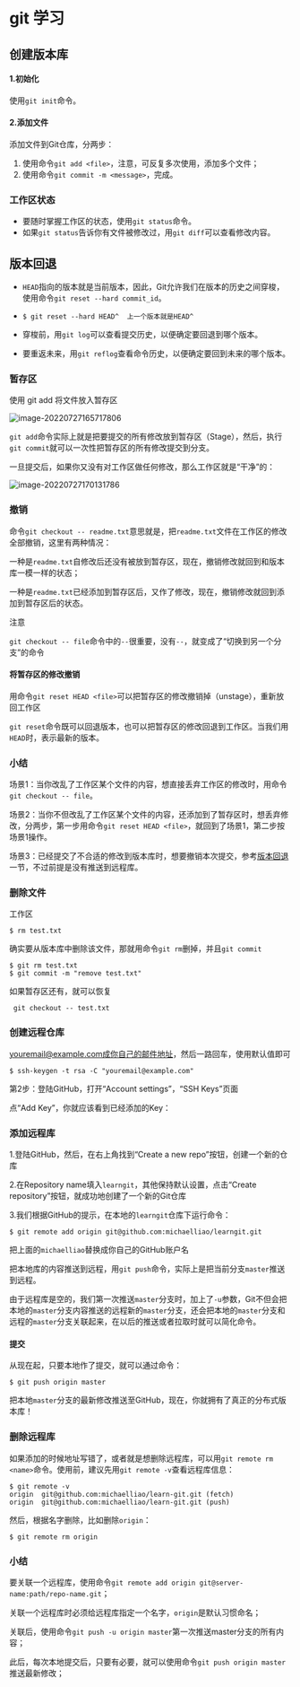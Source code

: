 # git 学习

## 创建版本库

#### 1.初始化

使用`git init`命令。

#### 2.添加文件

添加文件到Git仓库，分两步：

1. 使用命令`git add <file>`，注意，可反复多次使用，添加多个文件；
2. 使用命令`git commit -m <message>`，完成。

### 工作区状态

- 要随时掌握工作区的状态，使用`git status`命令。
- 如果`git status`告诉你有文件被修改过，用`git diff`可以查看修改内容。

## 版本回退

- `HEAD`指向的版本就是当前版本，因此，Git允许我们在版本的历史之间穿梭，使用命令`git reset --hard commit_id`。

- ```
  $ git reset --hard HEAD^  上一个版本就是HEAD^
  ```

- 穿梭前，用`git log`可以查看提交历史，以便确定要回退到哪个版本。

- 要重返未来，用`git reflog`查看命令历史，以便确定要回到未来的哪个版本。

### 暂存区

使用 git add 将文件放入暂存区

![image-20220727165717806](C:\Users\Administrator\AppData\Roaming\Typora\typora-user-images\image-20220727165717806.png)

`git add`命令实际上就是把要提交的所有修改放到暂存区（Stage），然后，执行`git commit`就可以一次性把暂存区的所有修改提交到分支。



一旦提交后，如果你又没有对工作区做任何修改，那么工作区就是“干净”的：

![image-20220727170131786](C:\Users\Administrator\AppData\Roaming\Typora\typora-user-images\image-20220727170131786.png)

### 撤销

命令`git checkout -- readme.txt`意思就是，把`readme.txt`文件在工作区的修改全部撤销，这里有两种情况：

一种是`readme.txt`自修改后还没有被放到暂存区，现在，撤销修改就回到和版本库一模一样的状态；

一种是`readme.txt`已经添加到暂存区后，又作了修改，现在，撤销修改就回到添加到暂存区后的状态。

注意

`git checkout -- file`命令中的`--`很重要，没有`--`，就变成了“切换到另一个分支”的命令

#### 将暂存区的修改撤销

用命令`git reset HEAD <file>`可以把暂存区的修改撤销掉（unstage），重新放回工作区

`git reset`命令既可以回退版本，也可以把暂存区的修改回退到工作区。当我们用`HEAD`时，表示最新的版本。

### 小结

场景1：当你改乱了工作区某个文件的内容，想直接丢弃工作区的修改时，用命令`git checkout -- file`。

场景2：当你不但改乱了工作区某个文件的内容，还添加到了暂存区时，想丢弃修改，分两步，第一步用命令`git reset HEAD <file>`，就回到了场景1，第二步按场景1操作。

场景3：已经提交了不合适的修改到版本库时，想要撤销本次提交，参考[版本回退](https://www.liaoxuefeng.com/wiki/896043488029600/897013573512192)一节，不过前提是没有推送到远程库。

### 删除文件

工作区

```
$ rm test.txt
```

确实要从版本库中删除该文件，那就用命令`git rm`删掉，并且`git commit`

```
$ git rm test.txt
$ git commit -m "remove test.txt"
```

如果暂存区还有，就可以恢复

```
 git checkout -- test.txt
```

### 创建远程仓库

youremail@example.com成你自己的邮件地址，然后一路回车，使用默认值即可

```
$ ssh-keygen -t rsa -C "youremail@example.com"
```

第2步：登陆GitHub，打开“Account settings”，“SSH Keys”页面

点“Add Key”，你就应该看到已经添加的Key：

### 添加远程库

1.登陆GitHub，然后，在右上角找到“Create a new repo”按钮，创建一个新的仓库



2.在Repository name填入`learngit`，其他保持默认设置，点击“Create repository”按钮，就成功地创建了一个新的Git仓库



3.我们根据GitHub的提示，在本地的`learngit`仓库下运行命令：

```
$ git remote add origin git@github.com:michaelliao/learngit.git
```

把上面的`michaelliao`替换成你自己的GitHub账户名

把本地库的内容推送到远程，用`git push`命令，实际上是把当前分支`master`推送到远程。

由于远程库是空的，我们第一次推送`master`分支时，加上了`-u`参数，Git不但会把本地的`master`分支内容推送的远程新的`master`分支，还会把本地的`master`分支和远程的`master`分支关联起来，在以后的推送或者拉取时就可以简化命令。

#### 提交

从现在起，只要本地作了提交，就可以通过命令：

```
$ git push origin master
```

把本地`master`分支的最新修改推送至GitHub，现在，你就拥有了真正的分布式版本库！

### 删除远程库

如果添加的时候地址写错了，或者就是想删除远程库，可以用`git remote rm <name>`命令。使用前，建议先用`git remote -v`查看远程库信息：

```
$ git remote -v
origin  git@github.com:michaelliao/learn-git.git (fetch)
origin  git@github.com:michaelliao/learn-git.git (push)
```

然后，根据名字删除，比如删除`origin`：

```
$ git remote rm origin
```

### 小结

要关联一个远程库，使用命令`git remote add origin git@server-name:path/repo-name.git`；

关联一个远程库时必须给远程库指定一个名字，`origin`是默认习惯命名；

关联后，使用命令`git push -u origin master`第一次推送master分支的所有内容；

此后，每次本地提交后，只要有必要，就可以使用命令`git push origin master`推送最新修改；
